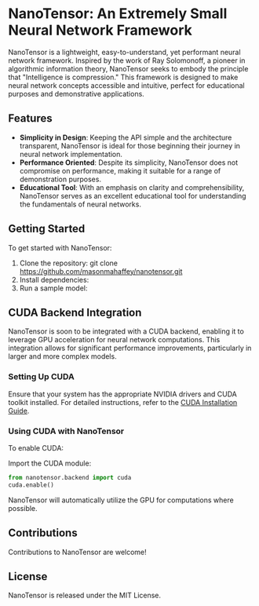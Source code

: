 # NanoTensor: An Extremely Small Neural Network Framework

NanoTensor is a lightweight, easy-to-understand, yet performant neural network framework. Inspired by the work of Ray Solomonoff, a pioneer in algorithmic information theory, NanoTensor seeks to embody the principle that "Intelligence is compression." This framework is designed to make neural network concepts accessible and intuitive, perfect for educational purposes and demonstrative applications.

## Features
- **Simplicity in Design**: Keeping the API simple and the architecture transparent, NanoTensor is ideal for those beginning their journey in neural network implementation.
- **Performance Oriented**: Despite its simplicity, NanoTensor does not compromise on performance, making it suitable for a range of demonstration purposes.
- **Educational Tool**: With an emphasis on clarity and comprehensibility, NanoTensor serves as an excellent educational tool for understanding the fundamentals of neural networks.

## Getting Started
To get started with NanoTensor:

1. Clone the repository: git clone https://github.com/masonmahaffey/nanotensor.git
2. Install dependencies:
3. Run a sample model:


## CUDA Backend Integration
NanoTensor is soon to be integrated with a CUDA backend, enabling it to leverage GPU acceleration for neural network computations. This integration allows for significant performance improvements, particularly in larger and more complex models.

### Setting Up CUDA
Ensure that your system has the appropriate NVIDIA drivers and CUDA toolkit installed. For detailed instructions, refer to the [CUDA Installation Guide](https://developer.nvidia.com/cuda-downloads).

### Using CUDA with NanoTensor
To enable CUDA:

Import the CUDA module:
```python
from nanotensor.backend import cuda
cuda.enable()
```

NanoTensor will automatically utilize the GPU for computations where possible.

## Contributions
Contributions to NanoTensor are welcome!

## License
NanoTensor is released under the MIT License.